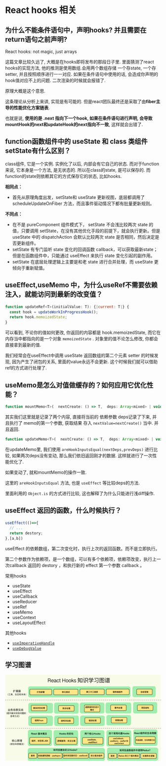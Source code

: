 # React hooks 相关

## 为什么不能条件语句中，声明hooks? 并且需要在return语句之前声明?

React hooks: not magic, just arrays

这篇文章比较久远了, 大概是在hooks即将发布的那段日子里. 里面猜测了react hooks的实现方法, 他的推测是使用数组.会用两个数组存储 一个存state, 一个存setter, 并且按照顺序进行一一对应. 如果在条件语句中使用的话, 会造成你声明的hook值对应不上的问题. 二次渲染的时候就会报错了.

原理大概是这个意思.

这条理论从分析上来讲, 实现是有可能的. 但是react团队最终还是采取了由**fiber主导的性能优化方案链表**.

也就是说, **使用的是 .next 指向下一个hook, 如果在条件语句进行声明, 会导致mountHook的next和updateHook的next指向不一致**, 这样就会出错了.

## function函数组件中的 useState 和 class 类组件 setState有什么区别？

class组件, 它是一个实例. 实例化了以后, 内部会有它自己的状态. 而对于function来说, 它本身是一个方法, 是无状态的. 所以在class的state, 是可以保存的. 而function的state则依赖其它的方式保存它的状态, 比如hooks.

**相同点：**

- 首先从原理角度出发，setState和 useState 更新视图，底层都调用了 scheduleUpdateOnFiber 方法，而且事件驱动情况下都有批量更新规则。

**不同点：**

- 在不是 pureComponent 组件模式下， setState 不会浅比较两次 state 的值，只要调用 setState，在没有其他优化手段的前提下，就会执行更新。但是 useState 中的 dispatchAction 会默认比较两次 state 是否相同，然后决定是否更新组件。
- setState 有专门监听 state 变化的回调函数 callback，可以获取最新state；但是在函数组件中，只能通过 useEffect 来执行 state 变化引起的副作用。
- setState 在底层处理逻辑上主要是和老 state 进行合并处理，而 useState 更倾向于重新赋值。

## useEffect,useMemo 中，为什么useRef不需要依赖注入，就能访问到最新的改变值？

```js
function updateRef<T>(initialValue: T): {|current: T|} {
  const hook = updateWorkInProgressHook();
  return hook.memoizedState;
}
```

可以看到, 不论你的值如何更改, 你返回的内容都是 hook.memoizedState, 而它在内存当中都指向的是一个对象 `memoizedState` . 对象里的值不论怎么修改, 你都会直接拿到最新的值.

我们经常会在useEffect中调用 useState 返回数组的第二个元素 setter 的时候发现, 因为产生了闭包的关系, 里面的value永远不会更新. 这个时候我们就可以借助ref的方式进行处理了.

## useMemo是怎么对值做缓存的？如何应用它优化性能？

```js
function mountMemo<T>(  nextCreate: () => T,  deps: Array<mixed> | void | null,): T {  const hook = mountWorkInProgressHook();  const nextDeps = deps === undefined ? null : deps;  const nextValue = nextCreate();  hook.memoizedState = [nextValue, nextDeps];  return nextValue;}
```

其实我们这里就是记录了两个内容, 直接将当前的 依赖参数 deps记录了下来, 并且执行了 memo的第一个参数, 获取结果 存入 `nextValue=nextCreate()` 当中. 并且返回.

```js
function updateMemo<T>(  nextCreate: () => T,  deps: Array<mixed> | void | null,): T {  const hook = updateWorkInProgressHook();  const nextDeps = deps === undefined ? null : deps;  const prevState = hook.memoizedState;  if (prevState !== null) {    // Assume these are defined. If they're not, areHookInputsEqual will warn.    if (nextDeps !== null) {      const prevDeps: Array<mixed> | null = prevState[1];      if (areHookInputsEqual(nextDeps, prevDeps)) {        return prevState[0];      }    }  }  const nextValue = nextCreate();  hook.memoizedState = [nextValue, nextDeps];  return nextValue;}
```

在updateMemo里, 我们使用 `areHookInputsEqual(nextDeps,prevDeps)` 进行比较, 如果两次deps没有变动, 那么我们依旧返回刚才的数据. 这样就进行了一次性能优化了.

如果变动了, 就和mountMemo的操作一致.

这里的 `areHookInputsEqual` 方法, 也是 `useEffect` 等比较deps的方法.

里面利用的 `Object.is` 的方式进行比较, 这也解释了为什么只能进行浅diff操作.

## useEffect 返回的函数，什么时候执行？

```js
useEffect(()=>{
  // ...
  return destory;
},[a,b])
```

useEffect 的依赖数组，第二次变化时，执行上次的返回函数。而不是立即执行。

第二个参数作为依赖项，是一个数组，可以有多个依赖项，依赖项改变，执行上一次callback 返回的 destory ，和执行新的 effect 第一个参数 callback 。

常用hooks

- useState
- useEffect
- useCallback
- useReducer
- useRef
- useMemo
- useContext
- useLayoutEffect

其他hooks

- [`useImperativeHandle`](https://zh-hans.reactjs.org/docs/hooks-reference.html#useimperativehandle)
- [`useDebugValue`](https://zh-hans.reactjs.org/docs/hooks-reference.html#usedebugvalue)

## 学习图谱

![image-20210701183004995](hooks.assets/image-20210701183004995.png)

